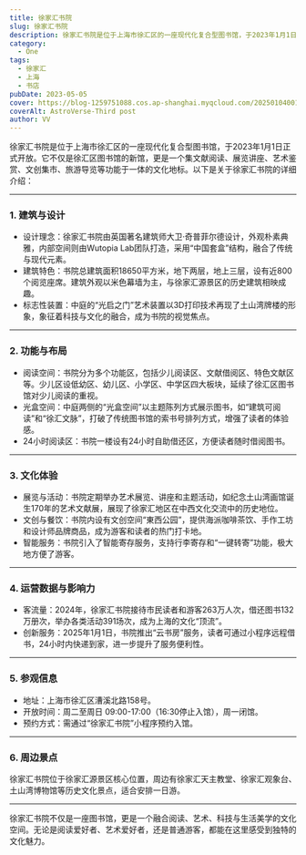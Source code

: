 ```yaml
---
title: 徐家汇书院
slug: 徐家汇书院
description: 徐家汇书院是位于上海市徐汇区的一座现代化复合型图书馆，于2023年1月1日正式开放。它不仅是徐汇区图书馆的新馆，更是一个集文献阅读、展览讲座、艺术鉴赏、文创集市、旅游导览等功能于一体的文化地标。
category:
  - One
tags:
  - 徐家汇
  - 上海
  - 书店
pubDate: 2023-05-05
cover: https://blog-1259751088.cos.ap-shanghai.myqcloud.com/20250104001115005.png?imageSlim
coverAlt: AstroVerse-Third post
author: VV
---
```


徐家汇书院是位于上海市徐汇区的一座现代化复合型图书馆，于2023年1月1日正式开放。它不仅是徐汇区图书馆的新馆，更是一个集文献阅读、展览讲座、艺术鉴赏、文创集市、旅游导览等功能于一体的文化地标。以下是关于徐家汇书院的详细介绍：

---

### 1. 建筑与设计
- 设计理念：徐家汇书院由英国著名建筑师大卫·奇普菲尔德设计，外观朴素典雅，内部空间则由Wutopia Lab团队打造，采用“中国套盒”结构，融合了传统与现代元素。
- 建筑特色：书院总建筑面积18650平方米，地下两层，地上三层，设有近800个阅览座席。建筑外观以米色幕墙为主，与徐家汇源景区的历史建筑相映成趣。
- 标志性装置：中庭的“光启之门”艺术装置以3D打印技术再现了土山湾牌楼的形象，象征着科技与文化的融合，成为书院的视觉焦点。

---

### 2. 功能与布局
- 阅读空间：书院分为多个功能区，包括少儿阅读区、文献借阅区、特色文献区等。少儿区设低幼区、幼儿区、小学区、中学区四大板块，延续了徐汇区图书馆对少儿阅读的重视。
- 光盒空间：中庭两侧的“光盒空间”以主题陈列方式展示图书，如“建筑可阅读”和“徐汇文脉”，打破了传统图书馆的索书号排列方式，增强了读者的体验感。
- 24小时阅读区：书院一楼设有24小时自助借还区，方便读者随时借阅图书。

---

### 3. 文化体验
- 展览与活动：书院定期举办艺术展览、讲座和主题活动，如纪念土山湾画馆诞生170年的艺术文献展，展现了徐家汇地区在中西文化交流中的历史地位。
- 文创与餐饮：书院内设有文创空间“東西公园”，提供海派咖啡茶饮、手作工坊和设计师品牌商品，成为游客和读者的热门打卡地。
- 智能服务：书院引入了智能寄存服务，支持行李寄存和“一键转寄”功能，极大地方便了游客。

---

### 4. 运营数据与影响力
- 客流量：2024年，徐家汇书院接待市民读者和游客263万人次，借还图书132万册次，举办各类活动391场次，成为上海的文化“顶流”。
- 创新服务：2025年1月1日，书院推出“云书房”服务，读者可通过小程序远程借书，24小时内快递到家，进一步提升了服务便利性。

---

### 5. 参观信息
- 地址：上海市徐汇区漕溪北路158号。
- 开放时间：周二至周日 09:00-17:00（16:30停止入馆），周一闭馆。
- 预约方式：需通过“徐家汇书院”小程序预约入馆。

---

### 6. 周边景点
徐家汇书院位于徐家汇源景区核心位置，周边有徐家汇天主教堂、徐家汇观象台、土山湾博物馆等历史文化景点，适合安排一日游。

---

徐家汇书院不仅是一座图书馆，更是一个融合阅读、艺术、科技与生活美学的文化空间。无论是阅读爱好者、艺术爱好者，还是普通游客，都能在这里感受到独特的文化魅力。